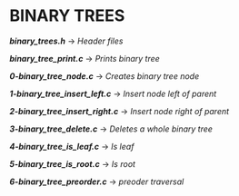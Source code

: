 # BINARY TREES

***binary_trees.h*** -> *Header files*

***binary_tree_print.c*** -> *Prints binary tree*

***0-binary_tree_node.c*** -> *Creates binary tree node*

***1-binary_tree_insert_left.c*** -> *Insert node left of parent*

***2-binary_tree_insert_right.c*** -> *Insert node right of parent*

***3-binary_tree_delete.c*** -> *Deletes a whole binary tree*

***4-binary_tree_is_leaf.c*** -> *Is leaf*

***5-binary_tree_is_root.c*** -> *Is root*

***6-binary_tree_preorder.c*** -> *preoder traversal*
